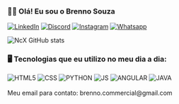 ### 🖐🏻 Olá! Eu sou o Brenno Souza

[![LinkedIn](https://img.shields.io/badge/LinkedIn-0077B5?style=for-the-badge&logo=linkedin&logoColor=white)](https://www.linkedin.com/in/bhstech/)
[![Discord](https://img.shields.io/badge/Discord-7289DA?style=for-the-badge&logo=discord&logoColor=white)](https://discord.gg/5MBTQFxqwK)
[![Instagram](https://img.shields.io/badge/Instagram-E4405F?style=for-the-badge&logo=instagram&logoColor=white)](https://www.instagram.com/souza.bm)
[![Whatsapp](https://img.shields.io/badge/WhatsApp-25D366?style=for-the-badge&logo=whatsapp&logoColor=white)](https://wa.me/+55081998139704)

![NcX GitHub stats](https://github-readme-stats.vercel.app/api?username=NcX-Tech&show_icons=true&theme=dracula)

### 🖥️ Tecnologias que eu utilizo no meu dia a dia:

<div style="display: inline_block">
    <img align= 'center' alt="HTML5" src="https://img.shields.io/badge/HTML5-E34F26?style=for-the-badge&logo=html5&logoColor=white">
    <img align= 'center' alt="CSS" src="https://img.shields.io/badge/CSS3-1572B6?style=for-the-badge&logo=css3&logoColor=white">
    <img align= 'center' alt="PYTHON" src="https://img.shields.io/badge/Python-14354C?style=for-the-badge&logo=python&logoColor=white">
    <img align= 'center' alt="JS" src="https://img.shields.io/badge/JavaScript-F7DF1E?style=for-the-badge&logo=javascript&logoColor=black">
    <img align= 'center' alt="ANGULAR" src="https://img.shields.io/badge/Angular-DD0031?style=for-the-badge&logo=angular&logoColor=white">
    <img align= 'center' alt="JAVA" src="https://img.shields.io/badge/Java-ED8B00?style=for-the-badge&logo=openjdk&logoColor=white">
    <img align= 'center' alt="" src="">
    <img align= 'center' alt="" src="">
    <img align= 'center' alt="" src="">
    <img align= 'center' alt="" src="">
</div><br/>
Meu email para contato: brenno.commercial@gmail.com

